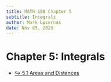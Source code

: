 ```yaml
---
title: MATH 150 Chapter 5
subtitle: Integrals
author: Mark Lucernas
date: Nov 05, 2020
---
```



# Chapter 5: Integrals

- [↪ 5.1 Areas and Distances](ch-5-1)

